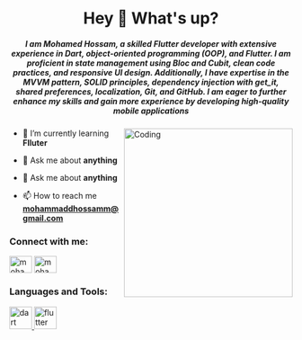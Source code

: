 <h1 align="center">Hey 👋 What's up?</h1>
<h5 align="center">I am Mohamed Hossam, a skilled Flutter developer with extensive experience in Dart, object-oriented programming (OOP), and Flutter. I am proficient in state management using Bloc and Cubit, clean code practices, and responsive UI design. Additionally, I have expertise in the MVVM pattern, SOLID principles, dependency injection with get_it, shared preferences, localization, Git, and GitHub. I am eager to further enhance my skills and gain more experience by developing high-quality mobile applications </h5>
<img align="right" alt="Coding" width="300" src="https://i.pinimg.com/originals/81/17/8b/81178b47a8598f0c81c4799f2cdd4057.gif">

- 🌱 I’m currently learning **Flluter**

- 💬 Ask me about **anything**

- 💬 Ask me about **anything**

- 📫 How to reach me **mohammaddhossamm@gmail.com**

<h3 align="left">Connect with me:</h3>
<p align="left">
<a href="https://linkedin.com/in/mohammaddhossamm" target="blank"><img align="center" src="https://raw.githubusercontent.com/rahuldkjain/github-profile-readme-generator/master/src/images/icons/Social/linked-in-alt.svg" alt="mohammaddhossamm" height="30" width="40" /></a>
<a href="https://fb.com/mohammaddhossamm" target="blank"><img align="center" src="https://raw.githubusercontent.com/rahuldkjain/github-profile-readme-generator/master/src/images/icons/Social/facebook.svg" alt="mohammaddhossamm" height="30" width="40" /></a>
</p>

<h3 align="left">Languages and Tools:</h3>
<p align="left"> <a href="https://dart.dev" target="_blank" rel="noreferrer"> <img src="https://www.vectorlogo.zone/logos/dartlang/dartlang-icon.svg" alt="dart" width="40" height="40"/> </a> <a href="https://flutter.dev" target="_blank" rel="noreferrer"> <img src="https://www.vectorlogo.zone/logos/flutterio/flutterio-icon.svg" alt="flutter" width="40" height="40"/> </a> </p>

